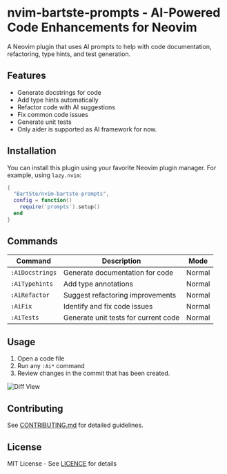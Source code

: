 # nvim-bartste-prompts - AI-Powered Code Enhancements for Neovim

A Neovim plugin that uses AI prompts to help with code documentation,
refactoring, type hints, and test generation.

## Features

- Generate docstrings for code
- Add type hints automatically
- Refactor code with AI suggestions
- Fix common code issues
- Generate unit tests
- Only aider is supported as AI framework for now.

## Installation

You can install this plugin using your favorite Neovim plugin manager. For
example, using `lazy.nvim`:

```lua
{
  "BartSte/nvim-bartste-prompts",
  config = function()
    require('prompts').setup()
  end
}
```

## Commands

| Command         | Description                          | Mode   |
| --------------- | ------------------------------------ | ------ |
| `:AiDocstrings` | Generate documentation for code      | Normal |
| `:AiTypehints`  | Add type annotations                 | Normal |
| `:AiRefactor`   | Suggest refactoring improvements     | Normal |
| `:AiFix`        | Identify and fix code issues         | Normal |
| `:AiTests`      | Generate unit tests for current code | Normal |

## Usage

1. Open a code file
2. Run any `:Ai*` command
3. Review changes in the commit that has been created.

![Diff View](https://via.placeholder.com/800x400.png?text=Diff+View+Screenshot)

## Contributing

See [CONTRIBUTING.md](CONTRIBUTING.md) for detailed guidelines.

## License

MIT License - See [LICENCE](LICENCE) for details
